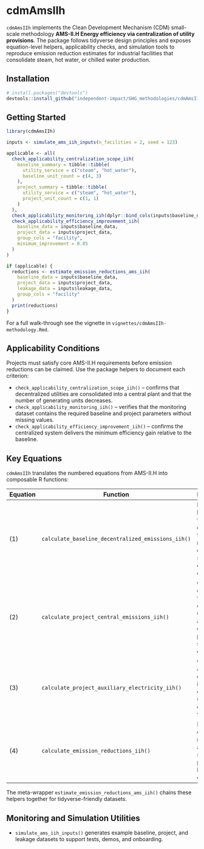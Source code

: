 # cdmAmsIIh

`cdmAmsIIh` implements the Clean Development Mechanism (CDM) small-scale methodology **AMS-II.H Energy efficiency via centralization of utility provisions**. The package follows tidyverse design principles and exposes equation-level helpers, applicability checks, and simulation tools to reproduce emission reduction estimates for industrial facilities that consolidate steam, hot water, or chilled water production.

## Installation

``` r
# install.packages("devtools")
devtools::install_github("independent-impact/GHG_methodologies/cdmAmsIIh")
```

## Getting Started

``` r
library(cdmAmsIIh)

inputs <- simulate_ams_iih_inputs(n_facilities = 2, seed = 123)

applicable <- all(
  check_applicability_centralization_scope_iih(
    baseline_summary = tibble::tibble(
      utility_service = c("steam", "hot_water"),
      baseline_unit_count = c(4, 3)
    ),
    project_summary = tibble::tibble(
      utility_service = c("steam", "hot_water"),
      project_unit_count = c(1, 1)
    )
  ),
  check_applicability_monitoring_iih(dplyr::bind_cols(inputs$baseline_data, inputs$project_data)),
  check_applicability_efficiency_improvement_iih(
    baseline_data = inputs$baseline_data,
    project_data = inputs$project_data,
    group_cols = "facility",
    minimum_improvement = 0.05
  )
)

if (applicable) {
  reductions <- estimate_emission_reductions_ams_iih(
    baseline_data = inputs$baseline_data,
    project_data = inputs$project_data,
    leakage_data = inputs$leakage_data,
    group_cols = "facility"
  )
  print(reductions)
}
```

For a full walk-through see the vignette in `vignettes/cdmAmsIIh-methodology.Rmd`.

## Applicability Conditions

Projects must satisfy core AMS-II.H requirements before emission reductions can be claimed. Use the package helpers to document each criterion:

- `check_applicability_centralization_scope_iih()` – confirms that decentralized utilities are consolidated into a central plant and that the number of generating units decreases.
- `check_applicability_monitoring_iih()` – verifies that the monitoring dataset contains the required baseline and project parameters without missing values.
- `check_applicability_efficiency_improvement_iih()` – confirms the centralized system delivers the minimum efficiency gain relative to the baseline.

## Key Equations

`cdmAmsIIh` translates the numbered equations from AMS-II.H into composable R functions:

| Equation | Function | Description |
|----------|----------|-------------|
| (1) | `calculate_baseline_decentralized_emissions_iih()` | Multiplies baseline fuel use by emission factors and reports optional specific energy diagnostics. |
| (2) | `calculate_project_central_emissions_iih()` | Computes emissions from the centralized utility plant and optional project specific energy. |
| (3) | `calculate_project_auxiliary_electricity_iih()` | Converts auxiliary electricity into emissions using grid emission factors. |
| (4) | `calculate_emission_reductions_iih()` | Derives emission reductions after subtracting project and leakage emissions. |

The meta-wrapper `estimate_emission_reductions_ams_iih()` chains these helpers together for tidyverse-friendly datasets.

## Monitoring and Simulation Utilities

- `simulate_ams_iih_inputs()` generates example baseline, project, and leakage datasets to support tests, demos, and onboarding.
